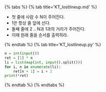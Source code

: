 {% tabs %}
{% tab title='KT_lostlineup.md' %}

* 첫 줄에 사람 수 N이 주어진다.
* 1은 항상 줄 앞에 선다.
* 둘째 줄에 2 .. N과 1과의 거리가 주어진다.
* 이때 원래 줄을 순서를 출력하라.

{% endtab %}
{% tab title='KT_lostlineup.py' %}

```py
n = int(input())
ret = [1] * n
li = list(map(int, input().split()))
for i, n in enumerate(li):
    ret[n + 1] = i + 2
print(*ret)
```

{% endtab %}
{% endtabs %}